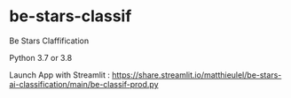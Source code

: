 # be-stars-classif
Be Stars Claffification

Python 3.7 or 3.8

Launch App with Streamlit :
https://share.streamlit.io/matthieulel/be-stars-ai-classification/main/be-classif-prod.py
